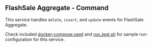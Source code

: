FlashSale Aggregate - Command
---

This service handles `delete`, `insert`, and `update` events for FlashSale Aggregate.

Check included [docker-compose.yaml][0] and [run_test.sh][1] for sample run-configuration for this service.

  [0]: https://github.com/TerrexTech/agg-flashsale-cmd/blob/master/test/docker-compose.yaml
  [1]: https://github.com/TerrexTech/agg-flashsale-cmd/blob/master/run_test.sh
